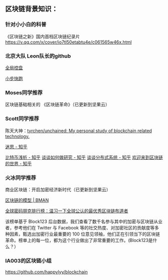 ## 区块链背景知识：

### 针对小小白的科普
《区块链之新》国内首档区块链纪录片
https://v.qq.com/x/cover/io7tl50etabtu4e/c061565w46x.html

### 北京大队 Leon队长的github

[全局控盘](https://github.com/lvxuan149/BlockchainSecret/blob/master/CONTENT/180612BlockchainBigEyes.md)

[小步快跑](https://github.com/lvxuan149/BlockchainSecret/blob/master/CONTENT/180606WhitePapers.md)

### Moses同学推荐

区块链基础相关的 《区块链革命》（已更新到坚果云）

### Scott同学推荐

陈天大神：[tyrchen/unchained: My personal study of blockchain related technology.](https://github.com/tyrchen/unchained)

[迷思 - 知乎](https://zhuanlan.zhihu.com/prattle)

[比特币浅析 - 知乎](https://zhuanlan.zhihu.com/p/33951079)
[谈谈如何做研究 - 知乎](https://zhuanlan.zhihu.com/p/34326465)
[谈谈分布式系统 - 知乎](https://zhuanlan.zhihu.com/p/34195307)
[欢迎来到区块链的世界 - 知乎](https://zhuanlan.zhihu.com/p/36555780)

### 火冰同学推荐

商业区块链：开启加密经济新时代（已更新到坚果云）

[区块链的模型 | BMAN](https://mp.weixin.qq.com/s/ifbakeqsqf7mI8pdwleSzA)

[全球密码朋克排行榜：温习一下全球公认的最优秀区块链布道者](https://www.chainnews.com/articles/371926012135.htm)

该榜单基于 Block123 后台数据，我们查看了数千名参与其中的加密与区块链从业者，参考他们在 Twitter 与 Facebook 等的社交热度、对加密社区的贡献度等多种因素，甄选出加密行业最重要的 100 位意见领袖，他们正在引领当下的区块链革命。榜单上的每一位，都为这个行业做出了非常重要的工作。(Block123是什么？）

### IA003的区块链小组
https://github.com/happylyy/blockchain
